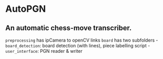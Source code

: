 # AutoPGN
## An automatic chess-move transcriber.

`preprocessing` has ipCamera to openCV links
`board` has two subfolders
    -`board_detection`: board detection (with lines), piece labelling script
    -`user_interface`: PGN reader & writer
